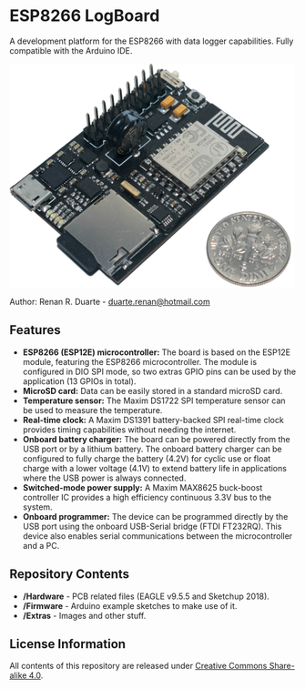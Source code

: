 # ESP8266 LogBoard

A development platform for the ESP8266 with data logger capabilities. Fully compatible with the Arduino IDE.

![v1](https://raw.githubusercontent.com/duarterr/ESP8266-LogBoard/master/Extras/v1_500.png)

Author: Renan R. Duarte - <duarte.renan@hotmail.com>

## Features
 - **ESP8266 (ESP12E) microcontroller:** The board is based on the ESP12E module, featuring the ESP8266 microcontroller. The module is configured in DIO SPI mode, so two extras GPIO pins can be used by the application (13 GPIOs in total).
 - **MicroSD card:** Data can be easily stored in a standard microSD card.
 - **Temperature sensor:** The Maxim DS1722 SPI temperature sensor can be used to measure the temperature.
 - **Real-time clock:** A Maxim DS1391 battery-backed SPI real-time clock provides timing capabilities without needing the internet.
 - **Onboard battery charger:** The board can be powered directly from the USB port or by a lithium battery. The onboard battery charger can be configured to fully charge the battery (4.2V) for cyclic use or float charge with a lower voltage (4.1V) to extend battery life in applications where the USB power is always connected.
 - **Switched-mode power supply:** A Maxim MAX8625 buck-boost controller IC provides a high efficiency continuous 3.3V bus to the system.
 - **Onboard programmer:** The device can be programmed directly by the USB port using the onboard USB-Serial bridge (FTDI FT232RQ). This device also enables serial communications between the microcontroller and a PC.

## Repository Contents

* **/Hardware** - PCB related files (EAGLE v9.5.5 and Sketchup 2018).
* **/Firmware** - Arduino example sketches to make use of it. 
* **/Extras** - Images and other stuff. 


## License Information

All contents of this repository are released under [Creative Commons Share-alike 4.0](http://creativecommons.org/licenses/by-sa/4.0/).